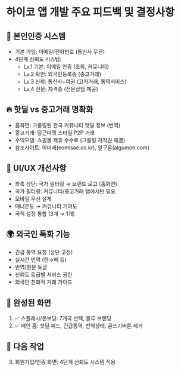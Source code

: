 # 하이코 앱 개발 주요 피드백 및 결정사항

## 🔐 본인인증 시스템
- 기본 가입: 이메일/전화번호 (통신사 무관)
- 4단계 신뢰도 시스템:
  * Lv.1 기본: 이메일 인증 (조회, 커뮤니티)
  * Lv.2 확인: 외국인등록증 (중고거래)
  * Lv.3 신뢰: 통신사+여권 (고가거래, 통역서비스)
  * Lv.4 전문: 자격증 (전문상담 제공)

## 🔥 핫딜 vs 중고거래 명확화
- 홈화면: 크롤링된 한국 커뮤니티 핫딜 정보 (번역)
- 중고거래: 당근마켓 스타일 P2P 거래
- 수익모델: 쇼핑몰 제휴 수수료 (크롤링 저작권 해결)
- 참조사이트: 어미새(eomisae.co.kr), 알구몬(algumon.com)

## 🎨 UI/UX 개선사항
- 좌측 상단: 국가 필터링 → 브랜드 로고 (홈화면)
- 국가 필터링: 커뮤니티/중고거래 탭에서만 필요
- 모바일 우선 설계
- 매너온도 → 커뮤니티 기여도
- 국적 설정 통합 (3개 → 1개)

## 🌍 외국인 특화 기능
- 긴급 통역 요청 (상단 고정)
- 실시간 번역 (한→베 등)
- 번역/원문 토글
- 신뢰도 등급별 서비스 권한
- 외국인 친화적 거래 가이드

## 📱 완성된 화면
1. ✅ 스플래시/온보딩: 7개국 선택, 블루 브랜딩
2. ✅ 메인 홈: 핫딜 피드, 긴급통역, 번역상태, 글쓰기버튼 제거

## 🎯 다음 작업
3. 회원가입/인증 화면: 4단계 신뢰도 시스템 적용